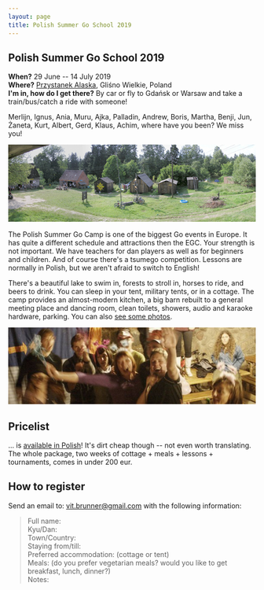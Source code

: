 ```yaml
---
layout: page
title: Polish Summer Go School 2019
---
```


## Polish Summer Go School 2019

**When?** 29 June -- 14 July 2019  
**Where?** [Przystanek Alaska](https://www.google.com/maps?q=przystanek+alaska,+glisno+wielkie), Gliśno Wielkie, Poland  
**I'm in, how do I get there?** By car or fly to Gdańsk or Warsaw and take a train/bus/catch a ride with someone!  

Merlijn, Ignus, Ania, Muru, Ajka, Palladin, Andrew, Boris, Martha, Benji, Jun, Żaneta, Kurt, Albert, Gerd, Klaus, Achim, where have you been? We miss you!

![przystanek alaska](/public/palaska.jpg)

The Polish Summer Go Camp is one of the biggest Go events in Europe. It has quite a different schedule and attractions then the EGC. Your strength is not important. We have teachers for dan players as well as for beginners and children. And of course there's a tsumego competition. Lessons are normally in Polish, but we aren't afraid to switch to English!

There's a beautiful lake to swim in, forests to stroll in, horses to ride, and beers to drink. You can sleep in your tent, military tents, or in a cottage. The camp provides an almost-modern kitchen, a big barn rebuilt to a general meeting place and dancing room, clean toilets, showers, audio and karaoke hardware, parking. You can also [see some photos](https://facebook.com/pg/przystanek.alaska.5/photos/).

![przystanek alaska](/public/karaoke.jpg)

## Pricelist

... is [available in Polish](/cennik)! It's dirt cheap though -- not even worth translating. The whole package, two weeks of cottage + meals + lessons + tournaments, comes in under 200 eur.

## How to register

Send an email to: vit.brunner@gmail.com with the following information:

> Full name:  
> Kyu/Dan:   
> Town/Country:  
> Staying from/till:  
> Preferred accommodation: (cottage or tent)  
> Meals: (do you prefer vegetarian meals? would you like to get breakfast, lunch, dinner?)  
> Notes:
